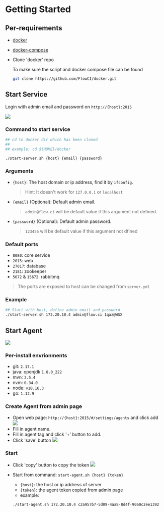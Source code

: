 # Getting Started

## Per-requirements

- [docker](https://docs.docker.com/install/)

- [docker-compose](https://docs.docker.com/compose/install/)

- Clone 'docker' repo

    To make sure the script and docker compose file can be found

    ```bash
    git clone https://github.com/FlowCI/docker.git
    ```

## Start Service

Login with admin email and password on `http://{host}:2015`

![](https://github.com/flowci/files/raw/master/imgs/start_server.gif)

### Command to start service

```bash
## cd to docker dir which has been cloned
##
## example: cd ${HOME}/docker

./start-server.sh {host} {email} {password}
```

### Arguments

- `{host}`: The host domain or ip address, find it by `ifconfig`.
    > Hint: It doesn't work for `127.0.0.1` or `localhost`
- `{email}` (Optional): Default admin email.
    > `admin@flow.ci` will be default value if this argument not defined.
- `{password}` (Optional): Default admin password. 
    > `123456` will be default value if this argument not dfined

### Default ports

- `8080`: core service
- `2015`: web
- `27017`: database
- `2181`: zookeeper
- `5672` & `15672`: rabbitmq

> The ports are exposed to host can be changed from `server.yml`

### Example

```bash
## Start with host, define admin email and password
./start-server.sh 172.20.10.4 admin@flow.ci 1qaz@WSX
```

## Start Agent

![](https://github.com/flowci/files/raw/master/imgs/start_agent.gif)

### Per-install envrionments

- git: `2.17.1`
- java: openjdk `1.8.0_222`
- mvn: `3.5.4`
- nvm: `0.34.0`
- node: `v10.16.3`
- go: `1.12.9`

### Create Agent from admin page

- Open web page: `http://{host}:2015/#/settings/agents` and click add
  ![](https://github.com/flowci/files/raw/master/imgs/agent_add_click.png)
- Fill in agent name.
- Fill in agent tag and click '+' button to add.
- Click 'save' button
  ![](https://github.com/flowci/files/raw/master/imgs/agent_save_new.png)

### Start

- Click 'copy' button to copy the token
  ![](.https://github.com/flowci/files/raw/master/imgs/agent_copy_token.png)

- Start from command: `start-agent.sh {host} {token}`
  - `{host}`: the host or ip address of server
  - `{token}`: the agent token copied from admin page
  - example:

  ```bash
  ./start-agent.sh 172.20.10.4 c2a957b7-5d09-4aa8-8d4f-90a0c2ee1392
  ```